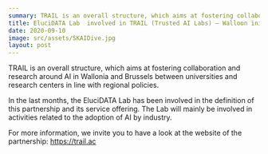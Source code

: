 ```yaml
---
summary: TRAIL is an overall structure, which aims at fostering collaboration and research around AI in Wallonia and Brussels between universities and research centers in line with regional policies.
title: EluciDATA Lab  involved in TRAIL (Trusted AI Labs) – Walloon initiative to foster research and collaboration around AI
date: 2020-09-10
image: src/assets/SKAIDive.jpg
layout: post
---
```


<p>TRAIL is an overall structure, which aims at fostering collaboration and research around AI in Wallonia and Brussels between universities and research centers in line with regional policies.&nbsp;</p>

<p>In the last months, the EluciDATA Lab has been involved in the definition of this partnership and its service offering. The Lab&nbsp;will mainly be involved in activities related to the adoption of AI by industry.&nbsp;</p>

<p>For more information, we invite you to have a look at the website of the partnership:&nbsp;<a href="https://trail.ac/">https://trail.ac</a></p>
